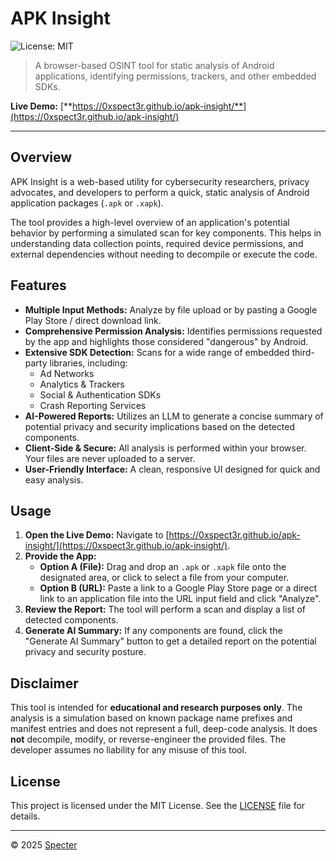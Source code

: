 # APK Insight

![License: MIT](https://img.shields.io/badge/License-MIT-blue.svg)

> A browser-based OSINT tool for static analysis of Android applications, identifying permissions, trackers, and other embedded SDKs.

**Live Demo:** [**https://0xspect3r.github.io/apk-insight/**](https://0xspect3r.github.io/apk-insight/)

---

## Overview

APK Insight is a web-based utility for cybersecurity researchers, privacy advocates, and developers to perform a quick, static analysis of Android application packages (`.apk` or `.xapk`). 

The tool provides a high-level overview of an application's potential behavior by performing a simulated scan for key components. This helps in understanding data collection points, required device permissions, and external dependencies without needing to decompile or execute the code.

## Features

- **Multiple Input Methods:** Analyze by file upload or by pasting a Google Play Store / direct download link.
- **Comprehensive Permission Analysis:** Identifies permissions requested by the app and highlights those considered "dangerous" by Android.
- **Extensive SDK Detection:** Scans for a wide range of embedded third-party libraries, including:
  - Ad Networks
  - Analytics & Trackers
  - Social & Authentication SDKs
  - Crash Reporting Services
- **AI-Powered Reports:** Utilizes an LLM to generate a concise summary of potential privacy and security implications based on the detected components.
- **Client-Side & Secure:** All analysis is performed within your browser. Your files are never uploaded to a server.
- **User-Friendly Interface:** A clean, responsive UI designed for quick and easy analysis.

## Usage

1.  **Open the Live Demo:** Navigate to [https://0xspect3r.github.io/apk-insight/](https://0xspect3r.github.io/apk-insight/).
2.  **Provide the App:**
    - **Option A (File):** Drag and drop an `.apk` or `.xapk` file onto the designated area, or click to select a file from your computer.
    - **Option B (URL):** Paste a link to a Google Play Store page or a direct link to an application file into the URL input field and click "Analyze".
3.  **Review the Report:** The tool will perform a scan and display a list of detected components.
4.  **Generate AI Summary:** If any components are found, click the "Generate AI Summary" button to get a detailed report on the potential privacy and security posture.

## Disclaimer

This tool is intended for **educational and research purposes only**. The analysis is a simulation based on known package name prefixes and manifest entries and does not represent a full, deep-code analysis. It does **not** decompile, modify, or reverse-engineer the provided files. The developer assumes no liability for any misuse of this tool.

## License

This project is licensed under the MIT License. See the [LICENSE](LICENSE) file for details.

---

&copy; 2025 [Specter](https://github.com/0xSpect3r/)
